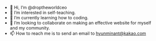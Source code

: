 - 👋 Hi, I’m @droptheworldceo
- 👀 I’m interested in self-teaching.
- 🌱 I’m currently learning how to coding.
- 💞️ I’m looking to collaborate on making an effective website for myself and my community.
- 📫 How to reach me is to send an email to hyunminant@kakao.com

<!---
droptheworldceo/droptheworldceo is a ✨ special ✨ repository because its `README.md` (this file) appears on your GitHub profile.
You can click the Preview link to take a look at your changes.
--->
